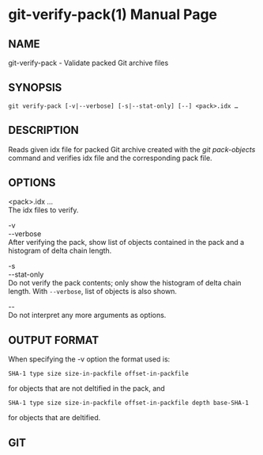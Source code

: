 git-verify-pack(1) Manual Page
==============================

NAME
----

git-verify-pack - Validate packed Git archive files

SYNOPSIS
--------

    git verify-pack [-v|--verbose] [-s|--stat-only] [--] <pack>.idx …​

DESCRIPTION
-----------

Reads given idx file for packed Git archive created with the *git pack-objects* command and verifies idx file and the corresponding pack file.

OPTIONS
-------

&lt;pack&gt;.idx …​  
The idx files to verify.

-v  
--verbose  
After verifying the pack, show list of objects contained in the pack and a histogram of delta chain length.

-s  
--stat-only  
Do not verify the pack contents; only show the histogram of delta chain length. With `--verbose`, list of objects is also shown.

--  
Do not interpret any more arguments as options.

OUTPUT FORMAT
-------------

When specifying the -v option the format used is:

    SHA-1 type size size-in-packfile offset-in-packfile

for objects that are not deltified in the pack, and

    SHA-1 type size size-in-packfile offset-in-packfile depth base-SHA-1

for objects that are deltified.

GIT
---
